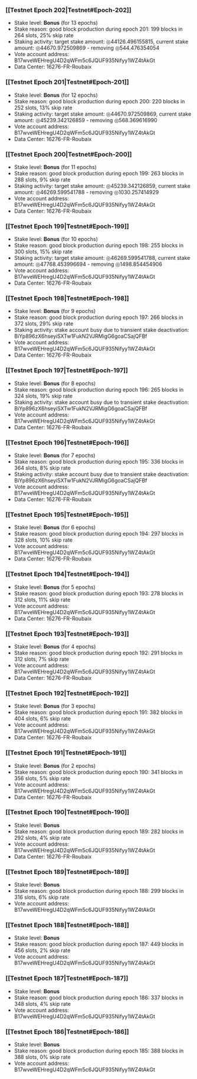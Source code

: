 ### [[Testnet Epoch 202|Testnet#Epoch-202]]
* Stake level: **Bonus** (for 13 epochs)
* Stake reason: good block production during epoch 201: 199 blocks in 264 slots, 25% skip rate
* Staking activity: target stake amount: ◎44126.496155815, current stake amount: ◎44670.972509869 - removing ◎544.476354054
* Vote account address: B17wveWEHregU4D2qWFm5c6JQUF935Nifyy1WZ4tAkGt
* Data Center: 16276-FR-Roubaix
### [[Testnet Epoch 201|Testnet#Epoch-201]]
* Stake level: **Bonus** (for 12 epochs)
* Stake reason: good block production during epoch 200: 220 blocks in 252 slots, 13% skip rate
* Staking activity: target stake amount: ◎44670.972509869, current stake amount: ◎45239.342126859 - removing ◎568.369616990
* Vote account address: B17wveWEHregU4D2qWFm5c6JQUF935Nifyy1WZ4tAkGt
* Data Center: 16276-FR-Roubaix
### [[Testnet Epoch 200|Testnet#Epoch-200]]
* Stake level: **Bonus** (for 11 epochs)
* Stake reason: good block production during epoch 199: 263 blocks in 288 slots, 9% skip rate
* Staking activity: target stake amount: ◎45239.342126859, current stake amount: ◎46269.599541788 - removing ◎1030.257414929
* Vote account address: B17wveWEHregU4D2qWFm5c6JQUF935Nifyy1WZ4tAkGt
* Data Center: 16276-FR-Roubaix
### [[Testnet Epoch 199|Testnet#Epoch-199]]
* Stake level: **Bonus** (for 10 epochs)
* Stake reason: good block production during epoch 198: 255 blocks in 300 slots, 15% skip rate
* Staking activity: target stake amount: ◎46269.599541788, current stake amount: ◎47768.453996694 - removing ◎1498.854454906
* Vote account address: B17wveWEHregU4D2qWFm5c6JQUF935Nifyy1WZ4tAkGt
* Data Center: 16276-FR-Roubaix
### [[Testnet Epoch 198|Testnet#Epoch-198]]
* Stake level: **Bonus** (for 9 epochs)
* Stake reason: good block production during epoch 197: 266 blocks in 372 slots, 29% skip rate
* Staking activity: stake account busy due to transient stake deactivation: BiYp896zX6hseyiSXTw1FukN2VJRMigG6goaCSajQFBf
* Vote account address: B17wveWEHregU4D2qWFm5c6JQUF935Nifyy1WZ4tAkGt
* Data Center: 16276-FR-Roubaix
### [[Testnet Epoch 197|Testnet#Epoch-197]]
* Stake level: **Bonus** (for 8 epochs)
* Stake reason: good block production during epoch 196: 265 blocks in 324 slots, 19% skip rate
* Staking activity: stake account busy due to transient stake deactivation: BiYp896zX6hseyiSXTw1FukN2VJRMigG6goaCSajQFBf
* Vote account address: B17wveWEHregU4D2qWFm5c6JQUF935Nifyy1WZ4tAkGt
* Data Center: 16276-FR-Roubaix
### [[Testnet Epoch 196|Testnet#Epoch-196]]
* Stake level: **Bonus** (for 7 epochs)
* Stake reason: good block production during epoch 195: 336 blocks in 364 slots, 8% skip rate
* Staking activity: stake account busy due to transient stake deactivation: BiYp896zX6hseyiSXTw1FukN2VJRMigG6goaCSajQFBf
* Vote account address: B17wveWEHregU4D2qWFm5c6JQUF935Nifyy1WZ4tAkGt
* Data Center: 16276-FR-Roubaix
### [[Testnet Epoch 195|Testnet#Epoch-195]]
* Stake level: **Bonus** (for 6 epochs)
* Stake reason: good block production during epoch 194: 297 blocks in 328 slots, 10% skip rate
* Vote account address: B17wveWEHregU4D2qWFm5c6JQUF935Nifyy1WZ4tAkGt
* Data Center: 16276-FR-Roubaix
### [[Testnet Epoch 194|Testnet#Epoch-194]]
* Stake level: **Bonus** (for 5 epochs)
* Stake reason: good block production during epoch 193: 278 blocks in 312 slots, 11% skip rate
* Vote account address: B17wveWEHregU4D2qWFm5c6JQUF935Nifyy1WZ4tAkGt
* Data Center: 16276-FR-Roubaix
### [[Testnet Epoch 193|Testnet#Epoch-193]]
* Stake level: **Bonus** (for 4 epochs)
* Stake reason: good block production during epoch 192: 291 blocks in 312 slots, 7% skip rate
* Vote account address: B17wveWEHregU4D2qWFm5c6JQUF935Nifyy1WZ4tAkGt
* Data Center: 16276-FR-Roubaix
### [[Testnet Epoch 192|Testnet#Epoch-192]]
* Stake level: **Bonus** (for 3 epochs)
* Stake reason: good block production during epoch 191: 382 blocks in 404 slots, 6% skip rate
* Vote account address: B17wveWEHregU4D2qWFm5c6JQUF935Nifyy1WZ4tAkGt
* Data Center: 16276-FR-Roubaix
### [[Testnet Epoch 191|Testnet#Epoch-191]]
* Stake level: **Bonus** (for 2 epochs)
* Stake reason: good block production during epoch 190: 341 blocks in 356 slots, 5% skip rate
* Vote account address: B17wveWEHregU4D2qWFm5c6JQUF935Nifyy1WZ4tAkGt
* Data Center: 16276-FR-Roubaix
### [[Testnet Epoch 190|Testnet#Epoch-190]]
* Stake level: **Bonus**
* Stake reason: good block production during epoch 189: 282 blocks in 292 slots, 4% skip rate
* Vote account address: B17wveWEHregU4D2qWFm5c6JQUF935Nifyy1WZ4tAkGt
* Data Center: 16276-FR-Roubaix
### [[Testnet Epoch 189|Testnet#Epoch-189]]
* Stake level: **Bonus**
* Stake reason: good block production during epoch 188: 299 blocks in 316 slots, 6% skip rate
* Vote account address: B17wveWEHregU4D2qWFm5c6JQUF935Nifyy1WZ4tAkGt
### [[Testnet Epoch 188|Testnet#Epoch-188]]
* Stake level: **Bonus**
* Stake reason: good block production during epoch 187: 449 blocks in 456 slots, 2% skip rate
* Vote account address: B17wveWEHregU4D2qWFm5c6JQUF935Nifyy1WZ4tAkGt
### [[Testnet Epoch 187|Testnet#Epoch-187]]
* Stake level: **Bonus**
* Stake reason: good block production during epoch 186: 337 blocks in 348 slots, 4% skip rate
* Vote account address: B17wveWEHregU4D2qWFm5c6JQUF935Nifyy1WZ4tAkGt
### [[Testnet Epoch 186|Testnet#Epoch-186]]
* Stake level: **Bonus**
* Stake reason: good block production during epoch 185: 388 blocks in 388 slots, 0% skip rate
* Vote account address: B17wveWEHregU4D2qWFm5c6JQUF935Nifyy1WZ4tAkGt